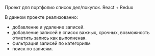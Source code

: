 Проект для портфолио список дел/покупок.
React + Redux

В данном проекте реализованно:
- добавление и удаление записей.
- добавление записей в список важных, срочных, возможность отметить запись как выполненая.
- фильтрация записей по категориям
- поиск по записям.
